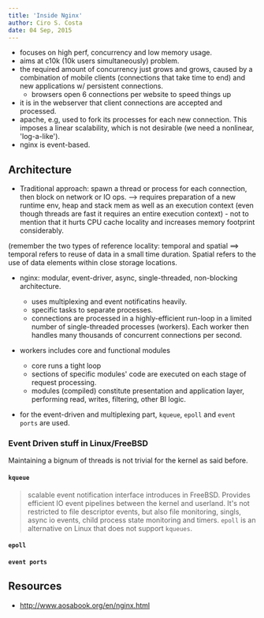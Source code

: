 ```yaml
---
title: 'Inside Nginx'
author: Ciro S. Costa
date: 04 Sep, 2015
---
```


- focuses on high perf, concurrency and low memory usage.
- aims at c10k (10k users simultaneously) problem.
- the required amount of concurrency just grows and grows, caused by a combination of mobile clients (connections that take time to end) and new applications w/ persistent connections.
  -   browsers open 6 connections per website to speed things up
- it is in the webserver that client connections are accepted and processed.
- apache, e.g, used to fork its processes for each new connection. This imposes a linear scalability, which is not desirable (we need a nonlinear, 'log-a-like').
- nginx is event-based.


## Architecture

- Traditional approach: spawn a thread or process for each connection, then block on network or IO ops. --> requires preparation of a new runtime env, heap and stack mem as well as an execution context (even though threads are fast it requires an entire execution context) - not to mention that it hurts CPU cache locality and increases memory footprint considerably.

(remember the two types of reference locality: temporal and spatial ==> temporal refers to reuse of data in a small time duration. Spatial refers to the use of data elements within close storage locations.

- nginx: modular, event-driver, async, single-threaded, non-blocking architecture.
  -   uses multiplexing and event notificatins heavily.
  -   specific tasks to separate processes.
    -   connections are processed in a highly-efficient run-loop in a limited number of single-threaded processes (workers). Each worker then handles many thousands of concurrent connections per second.

- workers includes core and functional modules
  -   core runs a tight loop
  -   sections of specific modules' code are executed on each stage of request processing.
    -   modules (compiled) constitute presentation and application layer, performing read, writes, filtering, other BI logic.

- for the event-driven and multiplexing part, `kqueue`, `epoll` and `event ports` are used.


### Event Driven stuff in Linux/FreeBSD

Maintaining a bignum of threads is not trivial for the kernel as said before.


#### `kqueue`

> scalable event notification interface introduces in FreeBSD. Provides efficient IO event pipelines between the kernel and userland. It's not restricted to file descriptor events, but also file monitoring, singls, async io events, child process state monitoring and timers. `epoll` is an alternative on Linux that does not support `kqueues`.


#### `epoll`


#### `event ports`




## Resources

- http://www.aosabook.org/en/nginx.html
